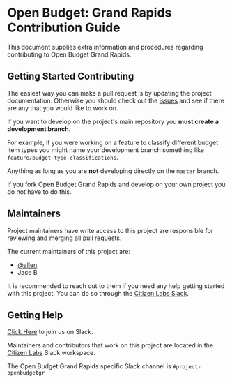 # Open Budget: Grand Rapids Contribution Guide

This document supplies extra information and procedures regarding contributing to Open Budget Grand Rapids.

## Getting Started Contributing

The easiest way you can make a pull request is by updating the project documentation. Otherwise you should check out the [issues](https://github.com/citizenlabsgr/openbudgetgr/issues) and see if there are any that you would like to work on.

If you want to develop on the project's main repository you **must create a development branch**.

For example, if you were working on a feature to classify different budget item types you might name your development branch something like `feature/budget-type-classifications`.

Anything as long as you are **not** developing directly on the `master` branch.

If you fork Open Budget Grand Rapids and develop on your own project you do not have to do this.

## Maintainers

Project maintainers have write access to this project are responsible for reviewing and merging all pull requests.

The current maintainers of this project are:
* [@allen](https://citizenlabs.slack.com/messages/@allen/)
* Jace B

It is recommended to reach out to them if you need any help getting started with this project. You can do so through the [Citizen Labs Slack](#getting-help).

## Getting Help

[Click Here](https://join.slack.com/t/citizenlabs/shared_invite/enQtNTQ0Mjk1NjQ3NjcxLTI0YTRhOWYzZGY4MTBjMWU0NzU0MGY1OTU3Y2YwYTkxZGI2ZTVhMjQwYWEwMWI4NGUwYjI3OTE3Y2NlNTdhNzU) to join us on Slack.

Maintainers and contributors that work on this project are located in the [Citizen Labs](https://citizenlabs.org/) Slack workspace.

The Open Budget Grand Rapids specific Slack channel is `#project-openbudgetgr`